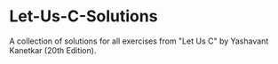 # Let-Us-C-Solutions

A collection of solutions for all exercises from "Let Us C" by Yashavant Kanetkar (20th Edition).